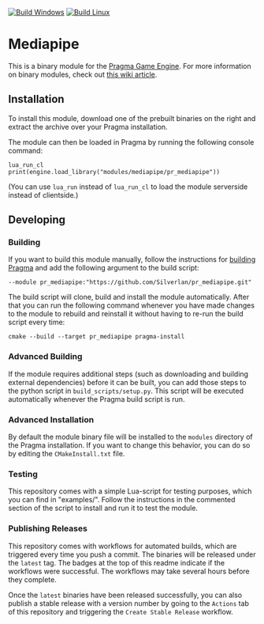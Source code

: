 [![Build Windows](https://github.com/Silverlan/pr_mediapipe/actions/workflows/build-windows-ci.yml/badge.svg)](https://github.com/Silverlan/pr_mediapipe/actions/workflows/build-windows-ci.yml) [![Build Linux](https://github.com/Silverlan/pr_mediapipe/actions/workflows/build-linux-ci.yml/badge.svg)](https://github.com/Silverlan/pr_mediapipe/actions/workflows/build-linux-ci.yml)

# Mediapipe
This is a binary module for the [Pragma Game Engine](https://github.com/Silverlan/pragma). For more information on binary modules, check out [this wiki article](https://wiki.pragma-engine.com/books/pragma-engine/page/binary-modules).

## Installation
To install this module, download one of the prebuilt binaries on the right and extract the archive over your Pragma installation.

The module can then be loaded in Pragma by running the following console command:
```
lua_run_cl print(engine.load_library("modules/mediapipe/pr_mediapipe"))
```

(You can use `lua_run` instead of `lua_run_cl` to load the module serverside instead of clientside.)

## Developing

### Building
If you want to build this module manually, follow the instructions for [building Pragma](https://github.com/Silverlan/pragma#build-instructions) and add the following argument to the build script:
```
--module pr_mediapipe:"https://github.com/Silverlan/pr_mediapipe.git"
```

The build script will clone, build and install the module automatically. After that you can run the following command whenever you have made changes to the module to rebuild and reinstall it without having to re-run the build script every time:
```
cmake --build --target pr_mediapipe pragma-install
```

### Advanced Building
If the module requires additional steps (such as downloading and building external dependencies) before it can be built, you can add those steps to the python script in `build_scripts/setup.py`. This script will be executed automatically whenever the Pragma build script is run.

### Advanced Installation
By default the module binary file will be installed to the `modules` directory of the Pragma installation. If you want to change this behavior, you can do so by editing the `CMakeInstall.txt` file.

### Testing
This repository comes with a simple Lua-script for testing purposes, which you can find in "examples/". Follow the instructions in the commented section of the script to install and run it to test the module.

### Publishing Releases
This repository comes with workflows for automated builds, which are triggered every time you push a commit. The binaries will be released under the `latest` tag. The badges at the top of this readme indicate if the workflows were successful. The workflows may take several hours before they complete.

Once the `latest` binaries have been released successfully, you can also publish a stable release with a version number by going to the `Actions` tab of this repository and triggering the `Create Stable Release` workflow.
